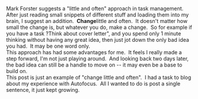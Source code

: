 Mark Forster suggests a "little and often" approach in task
management.  After just reading small snippets of different stuff
and loading them into my brain, I suggest an addition. 
**Change**little and often.  It doesn't matter how small the change
is, but whatever you do, make a change.  So for example if you have
a task ?Think about cover letter", and you spend only 1 minute
thinking without having any great idea, then just jot down the only
bad idea you had.  It may be one word only.  
This approach has had some advantages for me.  It feels I really
made a step forward, I'm not just playing around.  And looking back
two days later, the bad idea can still be a handle to move on -- it
may even be a base to build on.  
This post is just an example of "change little and often".  I had a
task to blog about my experience with Autofocus.  All I wanted to
do is post a single sentence, it just kept growing.



